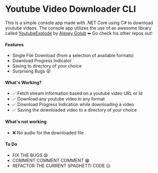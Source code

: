 # Youtube Video Downloader CLI
This is a simple console app made with .NET Core using C# to download youtube videos.
The console app utilizes the use of an awesome library called [YoutubeExplode](https://github.com/Tyrrrz/YoutubeExplode) by [Alexey Golub](https://github.com/Tyrrrz) ⬅ Go check his other repos out!

#### Features
* Single File Download (from a selection of available formats) 
* Download Progress Indicator 
* Saving to directory of your choice 
* Surprising Bugs 😝

#### What's Working?
* ✅ Fetch stream information based on a youtube video URL or Id
* ✅ Download any youtube video in any format
* ✅ Download Progress Indication while downloading a video
* ✅ Saving the downloaded video to a directory of your choice

#### What's not working
* ❌ No audio for the downloaded file

#### To Do
* FIX THE BUGS 😪
* COMMENT COMMENT COMMENT 😁
* REFACTOR THE CURRENT SPAGHETTI CODE 😑
